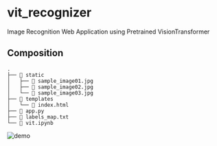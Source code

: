 # vit_recognizer
Image Recognition Web Application using Pretrained VisionTransformer

## Composition
```
.  
├── 📁 static  
│   ├── 📄 sample_image01.jpg  
│   ├── 📄 sample_image02.jpg  
│   └── 📄 sample_image03.jpg    
├── 📁 templates  
│   └── 📄 index.html 
├── 📄 app.py
├── 📄 labels_map.txt
└── 📄 vit.ipynb  
```
![demo](https://raw.github.com/wiki/takuyama29/WorldTracking/images/Untitled.gif)